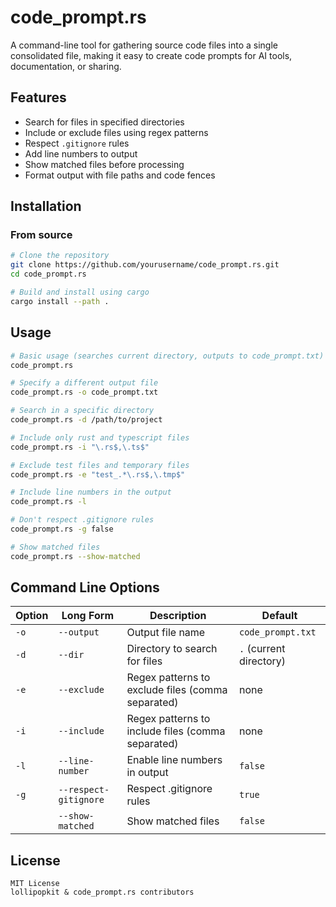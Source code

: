 # code_prompt.rs

A command-line tool for gathering source code files into a single consolidated file, making it easy to create code prompts for AI tools, documentation, or sharing.

## Features

- Search for files in specified directories
- Include or exclude files using regex patterns
- Respect `.gitignore` rules
- Add line numbers to output
- Show matched files before processing
- Format output with file paths and code fences

## Installation

### From source

```bash
# Clone the repository
git clone https://github.com/yourusername/code_prompt.rs.git
cd code_prompt.rs

# Build and install using cargo
cargo install --path .
```

## Usage

```bash
# Basic usage (searches current directory, outputs to code_prompt.txt)
code_prompt.rs

# Specify a different output file
code_prompt.rs -o code_prompt.txt

# Search in a specific directory
code_prompt.rs -d /path/to/project

# Include only rust and typescript files
code_prompt.rs -i "\.rs$,\.ts$"

# Exclude test files and temporary files
code_prompt.rs -e "test_.*\.rs$,\.tmp$"

# Include line numbers in the output
code_prompt.rs -l

# Don't respect .gitignore rules
code_prompt.rs -g false

# Show matched files
code_prompt.rs --show-matched
```

## Command Line Options

| Option | Long Form | Description | Default |
|--------|-----------|-------------|---------|
| `-o` | `--output` | Output file name | `code_prompt.txt` |
| `-d` | `--dir` | Directory to search for files | `.` (current directory) |
| `-e` | `--exclude` | Regex patterns to exclude files (comma separated) | none |
| `-i` | `--include` | Regex patterns to include files (comma separated) | none |
| `-l` | `--line-number` | Enable line numbers in output | `false` |
| `-g` | `--respect-gitignore` | Respect .gitignore rules | `true` |
|  | `--show-matched` | Show matched files | `false` |

## License

```
MIT License
lollipopkit & code_prompt.rs contributors
```


